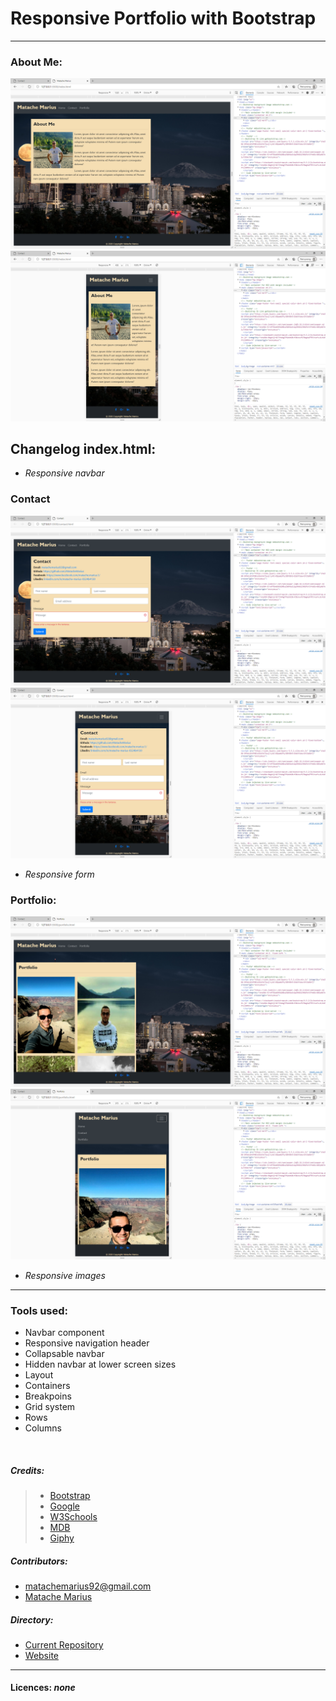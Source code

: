 # Responsive Portfolio with Bootstrap



___
### About Me:
![Home test <768px](./Assets/8.png)
![Home test <768px](./Assets/7.png)

## Changelog index.html:

* _Responsive navbar_

### Contact
![Portfolio](./assets/6.png)
![Portfolio](./assets/10.png)
* _Responsive form_

### Portfolio:
![Portfolio](./assets/9.png)
![Portfolio](./assets/11.png)

* _Responsive images_
---
### Tools used:
* Navbar component
* Responsive navigation header
* Collapsable navbar
* Hidden navbar at lower screen sizes
* Layout
* Containers
* Breakpoins
* Grid system
* Rows
* Columns

<br>




##### Credits:
>* [Bootstrap](https://getbootstrap.com/)
>* [Google](https://www.google.com/)
>* [W3Schools](https://www.w3schools.com/)
>* [MDB](https://mdbootstrap.com/)
>* [Giphy](https://giphy.com/)

##### Contributors:

* matachemarius92@gmail.com
* [Matache Marius](https://github.com/MatacheMarius)
##### Directory:
* [Current Repository](https://github.com/MatacheMarius/H2_Bootstrap_Portfolio)
* [Website](https://matachemarius.github.io/H2_Bootstrap_Portfolio/.)
---
#### Licences: **_none_**
